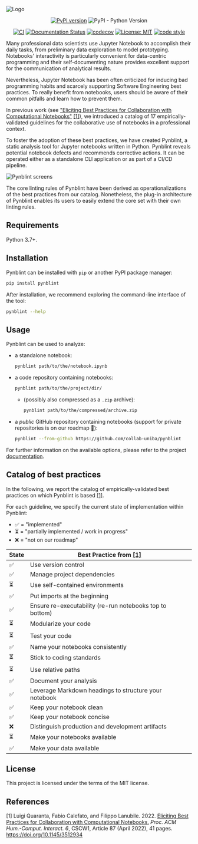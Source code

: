 ![Logo](https://user-images.githubusercontent.com/13979989/158653487-149633b8-ba85-4a11-976a-70eabc7d0df0.svg)

<div align="center">

[![PyPI version](https://badge.fury.io/py/pynblint.svg)](https://badge.fury.io/py/pynblint)
![PyPI - Python Version](https://img.shields.io/pypi/pyversions/pynblint)

[![CI](https://github.com/collab-uniba/pynblint/actions/workflows/CI.yml/badge.svg)](https://github.com/collab-uniba/pynblint/actions/workflows/CI.yml)
[![Documentation Status](https://readthedocs.org/projects/pynblint/badge/?version=latest)](https://pynblint.readthedocs.io/en/latest/?badge=latest)
[![codecov](https://codecov.io/gh/collab-uniba/pynblint/branch/master/graph/badge.svg?token=CSX10BJ1CU)](https://codecov.io/gh/collab-uniba/pynblint)
[![License: MIT](https://img.shields.io/badge/License-MIT-yellow.svg)](https://opensource.org/licenses/MIT)
[![code style](https://img.shields.io/badge/code%20style-black-000000.svg)](https://github.com/psf/black)

</div>

Many professional data scientists use Jupyter Notebook to accomplish their daily tasks, from preliminary data exploration to model prototyping. Notebooks' interactivity is particularly convenient for data-centric programming and their self-documenting nature provides excellent support for the communication of analytical results.

Nevertheless, Jupyter Notebook has been often criticized for inducing bad programming habits and scarcely supporting Software Engineering best practices. To really benefit from notebooks, users should be aware of their common pitfalls and learn how to prevent them.

In previous work (see ["Eliciting Best Practices for Collaboration with Computational Notebooks"](https://arxiv.org/abs/2202.07233) [\[1\]](#references)), we introduced a catalog of 17 empirically-validated guidelines for the collaborative use of notebooks in a professional context.

To foster the adoption of these best practices, we have created Pynblint, a static analysis tool for Jupyter notebooks written in Python. Pynblint reveals potential notebook defects and recommends corrective actions. It can be operated either as a standalone CLI application or as part of a CI/CD pipeline.

![Pynblint screens](https://user-images.githubusercontent.com/13979989/158661765-7a71e646-cde7-4e69-957d-a8f3af440101.svg)

The core linting rules of Pynblint have been derived as operationalizations of the best practices from our catalog. Nonetheless, the plug-in architecture of Pynblint enables its users to easily extend the core set with their own linting rules.

## Requirements

Python 3.7+.

## Installation

Pynblint can be installed with `pip` or another PyPI package manager:

```bash
pip install pynblint
```

After installation, we recommend exploring the command-line interface of the tool:

```bash
pynblint --help
```

<!-- To use Pynblint, clone this repository and install it with [Poetry](https://python-poetry.org):

```bash
poetry install --no-dev
```

To install Pynblint for development purposes, simply omit the `--no-dev` option:

```bash
poetry install
``` -->

## Usage

Pynblint can be used to analyze:

- a standalone notebook:

    ```bash
    pynblint path/to/the/notebook.ipynb
    ```

- a code repository containing notebooks:

    ```bash
    pynblint path/to/the/project/dir/
    ```

  - (possibly also compressed as a `.zip` archive):

      ```bash
      pynblint path/to/the/compressed/archive.zip
      ```

- a _public_ GitHub repository containing notebooks
  (support for private repositories is on our roadmap 🙂):

    ```bash
    pynblint --from-github https://github.com/collab-uniba/pynblint
    ```

For further information on the available options, please refer to the project [documentation](https://pynblint.readthedocs.io/en/latest/?badge=latest).

## Catalog of best practices

In the following, we report the catalog of empirically-validated best practices on which Pynblint is based [\[1\]](#references).

For each guideline, we specify the current state of implementation within Pynblint:

- :white_check_mark: = "implemented"
- :hourglass_flowing_sand: = "partially implemented / work in progress"
- :x: = "not on our roadmap"

| State                    | Best Practice from [\[1\]](#references)                  |
| ------------------------ | -------------------------------------------------------- |
| :white_check_mark:       | Use version control                                      |
| :white_check_mark:       | Manage project dependencies                              |
| :hourglass_flowing_sand: | Use self-contained environments                          |
| :white_check_mark:       | Put imports at the beginning                             |
| :white_check_mark:       | Ensure re-executability (re-run notebooks top to bottom) |
| :hourglass_flowing_sand: | Modularize your code                                     |
| :hourglass_flowing_sand: | Test your code                                           |
| :white_check_mark:       | Name your notebooks consistently                         |
| :hourglass_flowing_sand: | Stick to coding standards                                |
| :hourglass_flowing_sand: | Use relative paths                                       |
| :white_check_mark:       | Document your analysis                                   |
| :white_check_mark:       | Leverage Markdown headings to structure your notebook    |
| :white_check_mark:       | Keep your notebook clean                                 |
| :white_check_mark:       | Keep your notebook concise                               |
| :x:                      | Distinguish production and development artifacts         |
| :hourglass_flowing_sand: | Make your notebooks available                            |
| :white_check_mark:       | Make your data available                                 |

## License

This project is licensed under the terms of the MIT license.

## References

[1] Luigi Quaranta, Fabio Calefato, and Filippo Lanubile. 2022. [Eliciting Best Practices for Collaboration with Computational Notebooks.](https://arxiv.org/abs/2202.07233) _Proc. ACM Hum.-Comput. Interact. 6_, CSCW1, Article 87 (April 2022), 41 pages. <https://doi.org/10.1145/3512934>
